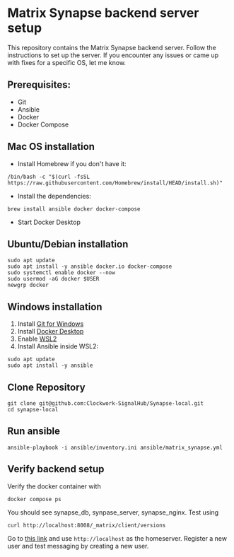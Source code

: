 # Matrix Synapse backend server setup
This repository contains the Matrix Synapse backend server. Follow the instructions to set up the server.
If you encounter any issues or came up with fixes for a specific OS, let me know.

## Prerequisites:
- Git
- Ansible
- Docker
- Docker Compose


## Mac OS installation

- Install Homebrew if you don't have it:
```
/bin/bash -c "$(curl -fsSL https://raw.githubusercontent.com/Homebrew/install/HEAD/install.sh)"
```

- Install the dependencies:
```
brew install ansible docker docker-compose
```

- Start Docker Desktop

## Ubuntu/Debian installation
```
sudo apt update
sudo apt install -y ansible docker.io docker-compose
sudo systemctl enable docker --now
sudo usermod -aG docker $USER
newgrp docker
```

## Windows installation
1. Install [Git for Windows](https://git-scm.com/download/win)
2. Install [Docker Desktop](https://www.docker.com/products/docker-desktop)
3. Enable [WSL2](https://learn.microsoft.com/en-us/windows/wsl/install)
4. Install Ansible inside WSL2:
```
sudo apt update
sudo apt install -y ansible
```

## Clone Repository
```
git clone git@github.com:Clockwork-SignalHub/Synapse-local.git
cd synapse-local
```

## Run ansible
```
ansible-playbook -i ansible/inventory.ini ansible/matrix_synapse.yml
```

## Verify backend setup
Verify the docker container with 
```
docker compose ps
```

You should see synapse_db, synpase_server, synapse_nginx.
Test using 
```
curl http://localhost:8008/_matrix/client/versions
```

Go to [this link](https://app.element.io/) and use `http://localhost` as the homeserver.
Register a new user and test messaging by creating a new user.

